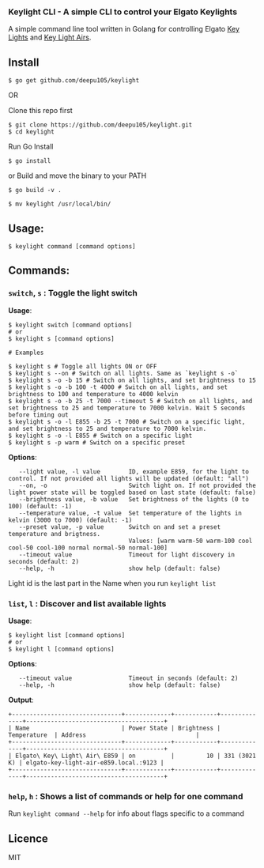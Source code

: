 ### Keylight CLI - A simple CLI to control your Elgato Keylights

A simple command line tool written in Golang for controlling Elgato [Key
Lights](https://www.elgato.com/en/gaming/key-light) and [Key Light
Airs](https://www.elgato.com/en/gaming/key-light-air).

## Install

```
$ go get github.com/deepu105/keylight
```

OR

Clone this repo first

```shell
$ git clone https://github.com/deepu105/keylight.git
$ cd keylight
```

Run Go Install

```shell
$ go install
```

or Build and move the binary to your PATH

```shell
$ go build -v .

$ mv keylight /usr/local/bin/
```

## Usage:

```shell
$ keylight command [command options]
```

## Commands:

### `switch`, `s` : Toggle the light switch

**Usage**:

```shell
$ keylight switch [command options]
# or
$ keylight s [command options]

# Examples

$ keylight s # Toggle all lights ON or OFF
$ keylight s --on # Switch on all lights. Same as `keylight s -o`
$ keylight s -o -b 15 # Switch on all lights, and set brightness to 15
$ keylight s -o -b 100 -t 4000 # Switch on all lights, and set brightness to 100 and temperature to 4000 kelvin
$ keylight s -o -b 25 -t 7000 --timeout 5 # Switch on all lights, and set brightness to 25 and temperature to 7000 kelvin. Wait 5 seconds before timing out
$ keylight s -o -l E855 -b 25 -t 7000 # Switch on a specific light, and set brightness to 25 and temperature to 7000 kelvin.
$ keylight s -o -l E855 # Switch on a specific light
$ keylight s -p warm # Switch on a specific preset
```

**Options**:

```
   --light value, -l value        ID, example E859, for the light to control. If not provided all lights will be updated (default: "all")
   --on, -o                       Switch light on. If not provided the light power state will be toggled based on last state (default: false)
   --brightness value, -b value   Set brightness of the lights (0 to 100) (default: -1)
   --temperature value, -t value  Set temperature of the lights in kelvin (3000 to 7000) (default: -1)
   --preset value, -p value       Switch on and set a preset temperature and brigtness. 
                                  Values: [warm warm-50 warm-100 cool cool-50 cool-100 normal normal-50 normal-100]
   --timeout value                Timeout for light discovery in seconds (default: 2)
   --help, -h                     show help (default: false)

```

Light id is the last part in the Name when you run `keylight list`

### `list`, `l` : Discover and list available lights

**Usage**:

```shell
$ keylight list [command options]
# or
$ keylight l [command options]
```

**Options**:

```
   --timeout value                Timeout in seconds (default: 2)
   --help, -h                     show help (default: false)
```

**Output**:

```
+-------------------------------+-------------+------------+--------------+---------------------------------------+
| Name                          | Power State | Brightness | Temperature  | Address                               |
+-------------------------------+-------------+------------+--------------+---------------------------------------+
| Elgato\ Key\ Light\ Air\ E859 | on          |         10 | 331 (3021 K) | elgato-key-light-air-e859.local.:9123 |
+-------------------------------+-------------+------------+--------------+---------------------------------------+
```

### `help`, `h` : Shows a list of commands or help for one command

Run `keylight command --help` for info about flags specific to a command

## Licence

MIT
